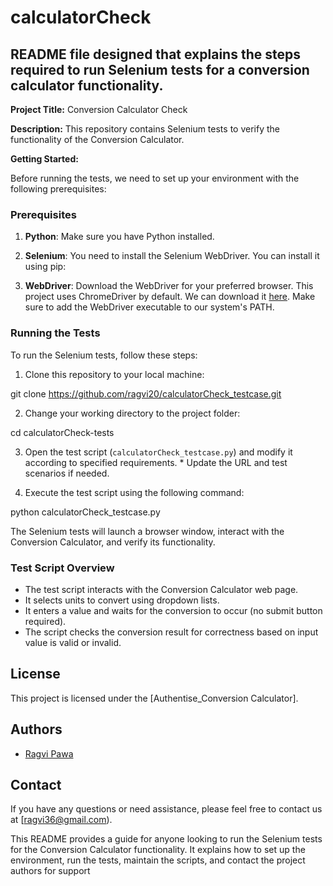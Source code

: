 # calculatorCheck
## README file designed that explains the steps required to run Selenium tests for a conversion calculator functionality. 

**Project Title:** 
Conversion Calculator Check

**Description:**
This repository contains Selenium tests to verify the functionality of the Conversion Calculator.

**Getting Started:**

Before running the tests, we need to set up your environment with the following prerequisites:
### Prerequisites

1. **Python**: Make sure you have Python installed.

2. **Selenium**: You need to install the Selenium WebDriver. You can install it using pip:

<pip install selenium>

3. **WebDriver**: Download the WebDriver for your preferred browser. This project uses ChromeDriver by default. We can download it [here](https://sites.google.com/a/chromium.org/chromedriver/downloads).
   Make sure to add the WebDriver executable to our system's PATH.

### Running the Tests

To run the Selenium tests, follow these steps:

1. Clone this repository to your local machine:

git clone https://github.com/ragvi20/calculatorCheck_testcase.git

2. Change your working directory to the project folder:

cd calculatorCheck-tests

3. Open the test script (`calculatorCheck_testcase.py`) and modify it according to specified requirements. * Update the URL and test scenarios if needed.

4. Execute the test script using the following command:

python calculatorCheck_testcase.py

The Selenium tests will launch a browser window, interact with the Conversion Calculator, and verify its functionality.

### Test Script Overview

- The test script interacts with the Conversion Calculator web page.
- It selects units to convert using dropdown lists.
- It enters a value and waits for the conversion to occur (no submit button required).
- The script checks the conversion result for correctness based on input value is valid or invalid.

## License

This project is licensed under the [Authentise_Conversion Calculator].

## Authors

- [Ragvi Pawa](https://github.com/ragvi20)

## Contact

If you have any questions or need assistance, please feel free to contact us at [ragvi36@gmail.com).

This README provides a guide for anyone looking to run the Selenium tests for the Conversion Calculator functionality. 
It explains how to set up the environment, run the tests, maintain the scripts, and contact the project authors for support




